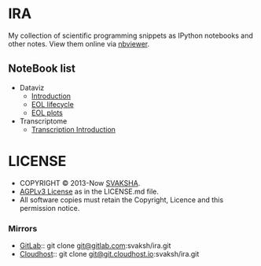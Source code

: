 # IRA
My collection of scientific programming snippets as IPython notebooks and other notes. View them online via [nbviewer](http://nbviewer.ipython.org/github/svaksh/ira/). 

## NoteBook list
- Dataviz
   - [Introduction](http://nbviewer.ipython.org/github/svaksh/ira/blob/master/2014-dataviz/01_DV_IML_intro.ipynb)
   - [EOL lifecycle](http://nbviewer.ipython.org/github/svaksh/ira/blob/master/2014-dataviz/02_DV_EOL_lifecycle.ipynb)
   - [EOL plots](http://nbviewer.ipython.org/github/svaksh/ira/blob/master/2014-dataviz/03_DV_EOL_plots.ipynb)
- Transcriptome
   - [Transcription Introduction](http://nbviewer.ipython.org/github/svaksh/ira/blob/master/2014-transcriptome/01_transcriptome_intro.ipynb)


# LICENSE
* COPYRIGHT © 2013-Now [SVAKSHA](http://svaksha.com/pages/Bio).
* [AGPLv3 License](http://www.gnu.org/licenses/agpl.html) as in the LICENSE.md file.
* All software copies must retain the Copyright, Licence and this permission notice.

### Mirrors
- [GitLab](https://gitlab.com/svaksh/ira):: git clone git@gitlab.com:svaksh/ira.git
- [Cloudhost](https://git.cloudhost.io/svaksh/ira):: git clone git@git.cloudhost.io:svaksh/ira.git


